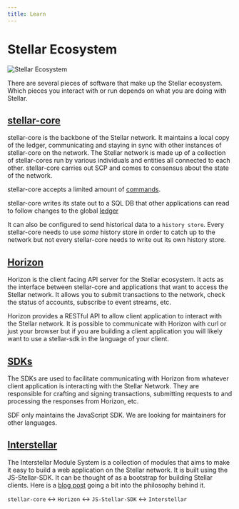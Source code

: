 ```yaml
---
title: Learn
---
```

# Stellar Ecosystem

![Stellar Ecosystem](https://www.stellar.org/wp-content/uploads/2015/08/ecosystem-overview-2.png)

There are several pieces of software that make up the Stellar ecosystem. Which pieces you interact with or run depends on what you are doing with Stellar.

## [stellar-core](https://github.com/stellar/stellar-core)
stellar-core is the backbone of the Stellar network. It maintains a local copy of the ledger, communicating and staying in sync with other instances of stellar-core on the network. The Stellar network is made up of a collection of stellar-cores run by various individuals and entities all connected to each other. stellar-core carries out SCP and comes to consensus about the state of the network.

stellar-core accepts a limited amount of [commands](https://github.com/stellar/stellar-core/blob/master/docs/commands.md).

stellar-core writes its state out to a SQL DB that other applications can read to follow changes to the global [ledger](./ledger.md)

It can also be configured to send historical data to a `history store`. Every stellar-core needs to use *some* history store in order to catch up to the network but not every stellar-core needs to write out its own history store.

## [Horizon](https://github.com/stellar/horizon)
Horizon is the client facing API server for the Stellar ecosystem. It acts as the interface between stellar-core and applications that want to access the Stellar network. It allows you to submit transactions to the network, check the status of accounts, subscribe to event streams, etc.

Horizon provides a RESTful API to allow client application to interact with the Stellar network. It is possible to communicate with Horizon with curl or just your browser but if you are building a client application you will likely want to use a stellar-sdk in the language of your client.

## [SDKs](https://github.com/stellar/js-stellar-sdk)
The SDKs are used to facilitate communicating with Horizon from whatever client application is interacting with the Stellar Network. They are responsible for crafting and signing transactions, submitting requests to and processing the responses from Horizon, etc.

SDF only maintains the JavaScript SDK. We are looking for maintainers for other languages.

## [Interstellar](https://github.com/stellar/interstellar)
The Interstellar Module System is a collection of modules that aims to make it easy to build a web application on the Stellar network. It is built using the JS-Stellar-SDK.
It can be thought of as a bootstrap for building Stellar clients. Here is a [blog post](https://www.stellar.org/blog/developer-preview-interstellar-module-system/) going a bit into the philosophy behind it.


`stellar-core` <-> `Horizon`  <-> `JS-Stellar-SDK` <-> `Interstellar`

